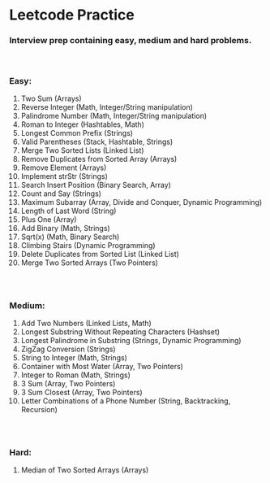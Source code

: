 # Leetcode Practice
### Interview prep containing easy, medium and hard problems.
#### </br>
### Easy:
1. Two Sum (Arrays)
2. Reverse Integer (Math, Integer/String manipulation)
3. Palindrome Number (Math, Integer/String manipulation)
4. Roman to Integer (Hashtables, Math)
5. Longest Common Prefix (Strings)
6. Valid Parentheses (Stack, Hashtable, Strings)
7. Merge Two Sorted Lists (Linked List)
8. Remove Duplicates from Sorted Array (Arrays)
9. Remove Element (Arrays)
10. Implement strStr (Strings)
11. Search Insert Position (Binary Search, Array)
12. Count and Say (Strings)
13. Maximum Subarray (Array, Divide and Conquer, Dynamic Programming)
14. Length of Last Word (String)
15. Plus One (Array)
16. Add Binary (Math, Strings)
17. Sqrt(x) (Math, Binary Search)
18. Climbing Stairs (Dynamic Programming)
19. Delete Duplicates from Sorted List (Linked List)
20. Merge Two Sorted Arrays (Two Pointers)
### </br>
### Medium:
1. Add Two Numbers (Linked Lists, Math)
2. Longest Substring Without Repeating Characters (Hashset)
3. Longest Palindrome in Substring (Strings, Dynamic Programming)
4. ZigZag Conversion (Strings)
5. String to Integer (Math, Strings)
6. Container with Most Water (Array, Two Pointers)
7. Integer to Roman (Math, Strings)
8. 3 Sum (Array, Two Pointers)
9. 3 Sum Closest (Array, Two Pointers)
10. Letter Combinations of a Phone Number (String, Backtracking, Recursion)
### </br>
### Hard:
1. Median of Two Sorted Arrays (Arrays)
